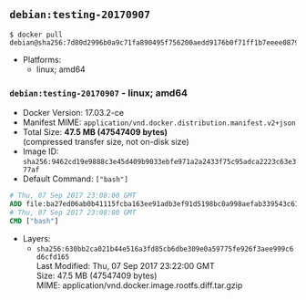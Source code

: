 ## `debian:testing-20170907`

```console
$ docker pull debian@sha256:7d80d2996b0a9c71fa890495f756200aedd9176b0f71ff1b7eeee0879cc34b97
```

-	Platforms:
	-	linux; amd64

### `debian:testing-20170907` - linux; amd64

-	Docker Version: 17.03.2-ce
-	Manifest MIME: `application/vnd.docker.distribution.manifest.v2+json`
-	Total Size: **47.5 MB (47547409 bytes)**  
	(compressed transfer size, not on-disk size)
-	Image ID: `sha256:9462cd19e9888c3e45d409b9033ebfe971a2a2433f75c95adca2223c63e377af`
-	Default Command: `["bash"]`

```dockerfile
# Thu, 07 Sep 2017 23:08:00 GMT
ADD file:ba27ed06ab0b41115fcba163ee91adb3ef91d5198bc0a998aefab339543c6129 in / 
# Thu, 07 Sep 2017 23:08:00 GMT
CMD ["bash"]
```

-	Layers:
	-	`sha256:630bb2ca021b44e516a3fd85cb6dbe309e0a59775fe926f3aee999c6d6cfd165`  
		Last Modified: Thu, 07 Sep 2017 23:22:00 GMT  
		Size: 47.5 MB (47547409 bytes)  
		MIME: application/vnd.docker.image.rootfs.diff.tar.gzip
